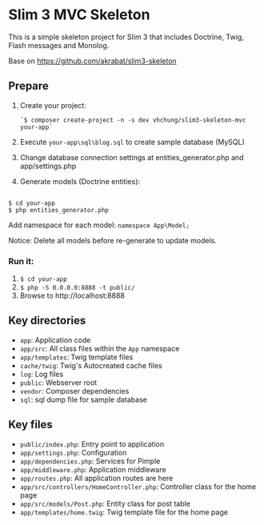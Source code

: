 # Slim 3 MVC Skeleton

This is a simple skeleton project for Slim 3 that includes Doctrine, Twig, Flash messages and Monolog.

Base on https://github.com/akrabat/slim3-skeleton

## Prepare

1. Create your project:

       `$ composer create-project -n -s dev vhchung/slim3-skeleton-mvc your-app`

1. Execute `your-app\sql\blog.sql` to create sample database (MySQL)
2. Change database connection settings at entities_generator.php and app/settings.php
3. Generate models (Doctrine entities):

```

$ cd your-app
$ php entities_generator.php

```

 Add namespace for each model: `namespace App\Model;`

 Notice: Delete all models before re-generate to update models.

### Run it:

1. `$ cd your-app`
2. `$ php -S 0.0.0.0:8888 -t public/`
3. Browse to http://localhost:8888

## Key directories

* `app`: Application code
* `app/src`: All class files within the `App` namespace
* `app/templates`: Twig template files
* `cache/twig`: Twig's Autocreated cache files
* `log`: Log files
* `public`: Webserver root
* `vendor`: Composer dependencies
* `sql`: sql dump file for sample database

## Key files

* `public/index.php`: Entry point to application
* `app/settings.php`: Configuration
* `app/dependencies.php`: Services for Pimple
* `app/middleware.php`: Application middleware
* `app/routes.php`: All application routes are here
* `app/src/controllers/HomeController.php`: Controller class for the home page
* `app/src/models/Post.php`: Entity class for post table
* `app/templates/home.twig`: Twig template file for the home page
